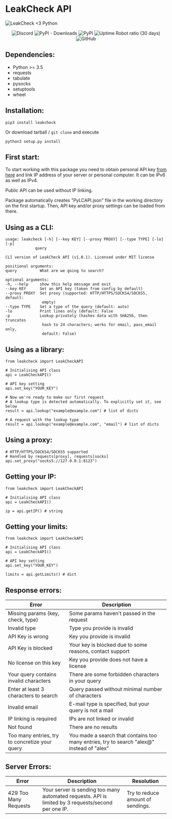 # LeakCheck API

![LeakCheck <3 Python](https://i.imgur.com/G30V91m.png)
<p align="center">
<img alt="Discord" src="https://img.shields.io/discord/626798391162175528">
<img alt="PyPI - Downloads" src="https://img.shields.io/pypi/dm/leakcheck">
<img alt="PyPI" src="https://img.shields.io/pypi/v/leakcheck">
<img alt="Uptime Robot ratio (30 days)" src="https://img.shields.io/uptimerobot/ratio/m787582856-3411c8623fccb7e99d3dfc1f">
<img alt="GitHub" src="https://img.shields.io/github/license/leakcheck/leakcheck-api">
</p>

## Dependencies:

 - Python >= 3.5
 - requests
 - tabulate
 - pysocks
 - setuptools
 - wheel

## Installation:

    pip3 install leakcheck

Or download tarball / `git clone` and execute

    python3 setup.py install

## First start:

To start working with this package you need to obtain personal API key [from here](https://leakcheck.net/api_s) and link IP address of your server or personal computer. It can be IPv6 as well as IPv4.

Public API can be used without IP linking.

Package automatically creates "PyLCAPI.json" file in the working directory on the first startup. Then, API key and/or proxy settings can be loaded from there.

## Using as a CLI:

    usage: leakcheck [-h] [--key KEY] [--proxy PROXY] [--type TYPE] [-lo] [-p]
                 query

    CLI version of LeakCheck API (v1.0.1). Licensed under MIT license

    positional arguments:
    query          What are we going to search?

    optional arguments:
    -h, --help     show this help message and exit
    --key KEY      Set an API key (taken from config by default)
    --proxy PROXY  Set proxy (supported: HTTP/HTTPS/SOCKS4/SOCKS5, default:
                    empty)
    --type TYPE    Set a type of the query (default: auto)
    -lo            Print lines only (default: False
    -p             Lookup privately (hashes data with SHA256, then truncates
                    hash to 24 characters; works for email, pass_email only,
                    default: False)
        
## Using as a library:

    from leakcheck import LeakCheckAPI
    
    # Initialising API class
    api = LeakCheckAPI()
    
    # API key setting
    api.set_key("YOUR_KEY")
    
    # Now we're ready to make our first request
    # A lookup type is detected automatically. To explicitly set it, see below
    result = api.lookup("example@example.com") # list of dicts

    # A request with the lookup type
    result = api.lookup("example@example.com", "email") # list of dicts

## Using a proxy:

    # HTTP/HTTPS/SOCKS4/SOCKS5 supported
    # Handled by requests[proxy], requests[socks]
    api.set_proxy("socks5://127.0.0.1:8123")

## Getting your IP:

    from leakcheck import LeakCheckAPI
    
    # Initialising API class
    api = LeakCheckAPI()
    
    ip = api.getIP() # string

## Getting your limits:

    from leakcheck import LeakCheckAPI
    
    # Initialising API class
    api = LeakCheckAPI()

    # API key setting
    api.set_key("YOUR_KEY")
    
    limits = api.getLimits() # dict

## Response errors:

| Error | Description |
|--|--|
| Missing params (key, check, type) | Some params haven't passed in the request |
| Invalid type | Type you provide is invalid |
| API Key is wrong | Key you provide is invalid |
| API Key is blocked | Your key is blocked due to some reasons, contact support |
| No license on this key | Key you provide does not have a license |
| Your query contains invalid characters | There are some forbidden characters in your query |
| Enter at least 3 characters to search | Query passed without minimal number of characters |
| Invalid email | E-mail type is specified, but your query is not a mail |
| IP linking is required | IPs are not linked or invalid |
| Not found | There are no results |
| Too many entries, try to concretize your query | You made a search that contains too many entries, try to search "alex@" instead of "alex" |

## Server Errors:
| Error | Description | Resolution |
|--|--|--|
| 429 Too Many Requests | Your server is sending too many automated requests. API is limited by 3 requests/second per one IP. | Try to reduce amount of sendings.
